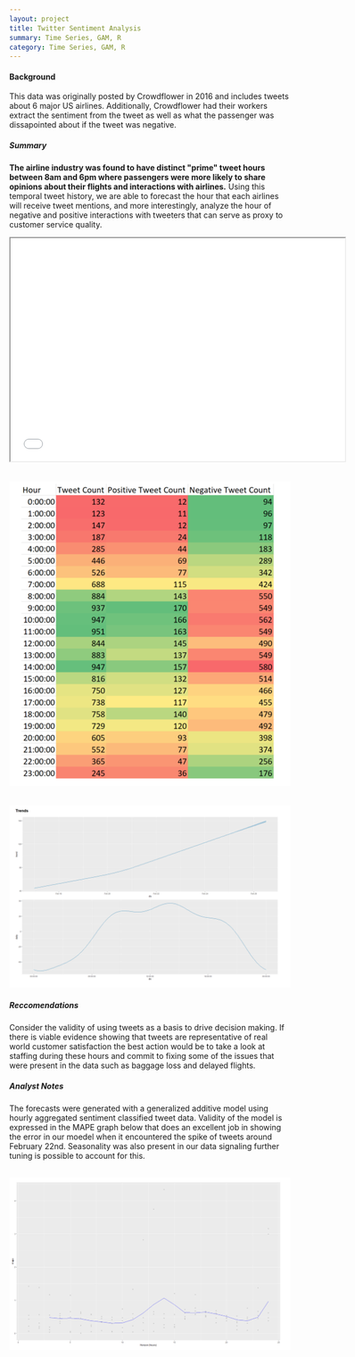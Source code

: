```yaml
---
layout: project
title: Twitter Sentiment Analysis
summary: Time Series, GAM, R 
category: Time Series, GAM, R
---
```


#### **Background**
This data was originally posted by Crowdflower in 2016 and includes tweets about 6 major US airlines. Additionally, Crowdflower had their workers extract the sentiment from the tweet as well as what the passenger was dissapointed about if the tweet was negative.

##### Summary

**The airline industry was found to have distinct "prime" tweet hours between 8am and 6pm where passengers were more likely to share opinions about their flights and interactions with airlines.** Using this temporal tweet history, we are able to forecast the hour that each airlines will receive tweet mentions, and more interestingly, analyze the hour of negative and positive interactions with tweeters that can serve as proxy to customer service quality.  

<div align="center">
<iframe
    width="600"
    height="400"
    src="../files/delta.html"
    src="https://flapjackstan.github.io/files/delta.html"
    frameborder="1px"
    allowfullscreen
></iframe>
</div>



<br/><img src='/images/delta_table.png'>
    


<br/><img src='/images/delta_trends.png'>

##### Reccomendations
Consider the validity of using tweets as a basis to drive decision making. If there is viable evidence showing that tweets are representative of real world customer satisfaction the best action would be to take a look at staffing during these hours and commit to fixing some of the issues that were present in the data such as baggage loss and delayed flights.

##### Analyst Notes
The forecasts were generated with a generalized additive model using hourly aggregated sentiment classified tweet data. Validity of the model is expressed in the MAPE graph below that does an excellent job in showing the error in our moedel when it encountered the spike of tweets around February 22nd. Seasonality was also present in our data signaling further tuning is possible to account for this. 

<br/><img src='/images/mape.png'>
